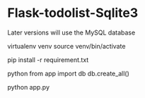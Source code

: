 # Flask-todolist-Sqlite3
Later versions will use the MySQL database

virtualenv venv
source venv/bin/activate

pip install -r requirement.txt

python
from app import db
db.create_all()

python app.py

